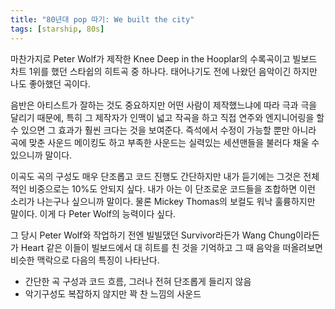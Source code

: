 ```yaml
---
title: "80년대 pop 따기: We built the city"
tags: [starship, 80s]
---
```


마찬가지로 Peter Wolf가 제작한 Knee Deep in the Hooplar의 수록곡이고 빌보드 차트 1위를 했던 스타쉽의 히트곡 중 하나다. 태어나기도 전에 나왔던 음악이긴 하지만 나도 좋아했던 곡이다. 

음반은 아티스트가 잘하는 것도 중요하지만 어떤 사람이 제작했느냐에 따라 극과 극을 달리기 때문에, 특히 그 제작자가 인맥이 넓고 작곡을 하고 직접 연주와 엔지니어링을 할 수 있으면 그 효과가 훨씬 크다는 것을 보여준다. 즉석에서 수정이 가능할 뿐만 아니라 곡에 맞춘 사운드 메이킹도 하고 부족한 사운드는 실력있는 세션맨들을 불러다 채울 수 있으니까 말이다.

이곡도 곡의 구성도 매우 단조롭고 코드 진행도 간단하지만 내가 듣기에는 그것은 전체적인 비중으로는 10%도 안되지 싶다. 내가 아는 이 단조로운 코드들을 조합하면 이런 소리가 나는구나 싶으니까 말이다. 물론 Mickey Thomas의 보컬도 워낙 훌륭하지만 말이다. 이게 다 Peter Wolf의 능력이다 싶다. 

그 당시 Peter Wolf와 작업하기 전엔 빌빌댔던 Survivor라든가 Wang Chung이라든가 Heart 같은 이들이 빌보드에서 대 히트를 친 것을 기억하고 그 때 음악을 떠올려보면 비슷한 맥락으로 다음의 특징이 나타난다.

- 간단한 곡 구성과 코드 흐름, 그러나 전혀 단조롭게 들리지 않음
- 악기구성도 복잡하지 않지만 꽉 찬 느낌의 사운드


